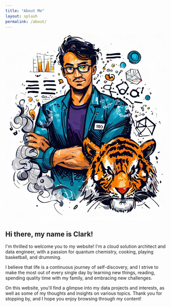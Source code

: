 ```yaml
---
title: "About Me"
layout: splash
permalink: /about/
---
```


<div class="row">
  <div class="col-md-4">
    <img src="/assets/images/about.png">
  </div>
  <div class="col-md-8">
    <h2>Hi there, my name is Clark!</h2>
    <p> I'm thrilled to welcome you to my website! I'm a cloud solution architect and data engineer, with a passion for quantum chemistry, cooking, playing basketball, and drumming.</p>
    <p>I believe that life is a continuous journey of self-discovery, and I strive to make the most out of every single day by learning new things, reading, spending quality time with my family, and embracing new challenges.</p>
    <p>On this website, you'll find a glimpse into my data projects and interests, as well as some of my thoughts and insights on various topics. Thank you for stopping by, and I hope you enjoy browsing through my content!</p>
  </div>
</div>